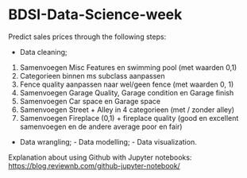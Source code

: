 # BDSI-Data-Science-week
Predict sales prices through the following steps: 

- Data cleaning;
1. Samenvoegen Misc Features en swimming pool (met waarden 0,1)
2. Categorieen binnen ms subclass aanpassen
3. Fence quality aanpassen naar wel/geen fence (met waarden 0, 1)
4. Samenvoegen Garage Quality, Garage condition en Garage finish
5. Samenvoegen Car space en Garage space
6. Samenvoegen Street + Alley in 4 categorieen (met / zonder alley)
7. Samenvoegen Fireplace (0,1) + fireplace quality (good en excellent samenvoegen en de andere average poor en fair)
- Data wrangling; - Data modelling; - Data visualization.

Explanation about using Github with Jupyter notebooks: https://blog.reviewnb.com/github-jupyter-notebook/
